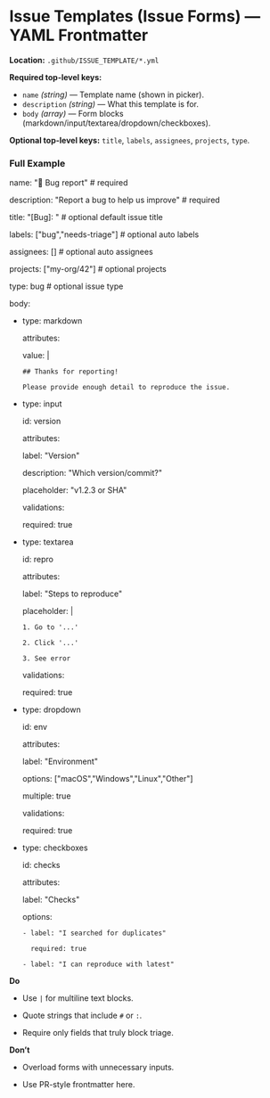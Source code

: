 # Issue Templates (Issue Forms) — YAML Frontmatter

**Location:** `.github/ISSUE_TEMPLATE/*.yml`

**Required top-level keys:**

- `name` _(string)_ — Template name (shown in picker).
- `description` _(string)_ — What this template is for.
- `body` _(array)_ — Form blocks (markdown/input/textarea/dropdown/checkboxes).

**Optional top-level keys:** `title`, `labels`, `assignees`, `projects`, `type`.

### **Full Example**

name: "🐛 Bug report" # required

description: "Report a bug to help us improve" # required

title: "[Bug]: " # optional default issue title

labels: ["bug","needs-triage"] # optional auto labels

assignees: [] # optional auto assignees

projects: ["my-org/42"] # optional projects

type: bug # optional issue type

body:

- type: markdown

  attributes:

  value: |

      ## Thanks for reporting!

      Please provide enough detail to reproduce the issue.

- type: input

  id: version

  attributes:

  label: "Version"

  description: "Which version/commit?"

  placeholder: "v1.2.3 or SHA"

  validations:

  required: true

- type: textarea

  id: repro

  attributes:

  label: "Steps to reproduce"

  placeholder: |

      1. Go to '...'

      2. Click '...'

      3. See error

  validations:

  required: true

- type: dropdown

  id: env

  attributes:

  label: "Environment"

  options: ["macOS","Windows","Linux","Other"]

  multiple: true

  validations:

  required: true

- type: checkboxes

  id: checks

  attributes:

  label: "Checks"

  options:

      - label: "I searched for duplicates"

        required: true

      - label: "I can reproduce with latest"

**Do**

- Use `|` for multiline text blocks.

- Quote strings that include `#` or `:`.

- Require only fields that truly block triage.

**Don’t**

- Overload forms with unnecessary inputs.

- Use PR-style frontmatter here.  

